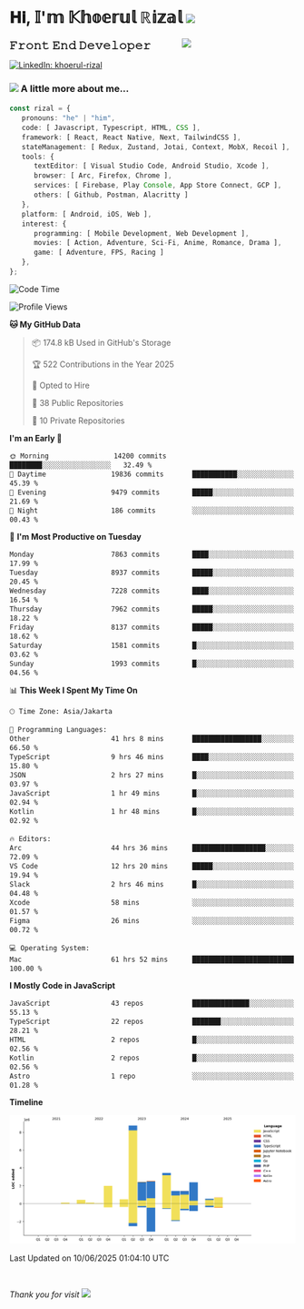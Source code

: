 <h1> 𝐇𝐢, 𝕀'𝕞 𝕂𝕙𝕠𝕖𝕣𝕦𝕝 ℝ𝕚𝕫𝕒𝕝 <img src="https://media.giphy.com/media/mGcNjsfWAjY5AEZNw6/giphy.gif" width="50"></h1>
<img align='right' src="https://media.giphy.com/media/v1.Y2lkPTc5MGI3NjExOWI2ajR2NGJubzBsZHFuaHMwajRrcDNsNXJwOG8yb3F0NjhkNXF4OSZlcD12MV9pbnRlcm5hbF9naWZfYnlfaWQmY3Q9cw/fkZukR450RQ1qnGaq9/giphy.gif" width="200">
<strong style="font-size:20px;">𝙵𝚛𝚘𝚗𝚝 𝙴𝚗𝚍 𝙳𝚎𝚟𝚎𝚕𝚘𝚙𝚎𝚛</strong>
</p></em>

[![LinkedIn: khoerul-rizal](https://img.shields.io/badge/khoerul--rizal-blue?style=flat-square&logo=Linkedin&logoColor=white&link=https://www.linkedin.com/in/khoerul-rizal/)](https://www.linkedin.com/in/khoerul-rizal/)

### <img src="https://media.giphy.com/media/VgCDAzcKvsR6OM0uWg/giphy.gif" width="50"> A little more about me...

```typescript
const rizal = {
   pronouns: "he" | "him",
   code: [ Javascript, Typescript, HTML, CSS ],
   framework: [ React, React Native, Next, TailwindCSS ],
   stateManagement: [ Redux, Zustand, Jotai, Context, MobX, Recoil ],
   tools: {
      textEditor: [ Visual Studio Code, Android Studio, Xcode ],
      browser: [ Arc, Firefox, Chrome ],
      services: [ Firebase, Play Console, App Store Connect, GCP ],
      others: [ Github, Postman, Alacritty ]
   },
   platform: [ Android, iOS, Web ],
   interest: {
      programming: [ Mobile Development, Web Development ],
      movies: [ Action, Adventure, Sci-Fi, Anime, Romance, Drama ],
      game: [ Adventure, FPS, Racing ]
   },
};
```

<!--START_SECTION:waka-->
![Code Time](http://img.shields.io/badge/Code%20Time-3%2C031%20hrs%2013%20mins-blue)

![Profile Views](http://img.shields.io/badge/Profile%20Views-0-blue)

**🐱 My GitHub Data** 

> 📦 174.8 kB Used in GitHub's Storage 
 > 
> 🏆 522 Contributions in the Year 2025
 > 
> 💼 Opted to Hire
 > 
> 📜 38 Public Repositories 
 > 
> 🔑 10 Private Repositories 
 > 
**I'm an Early 🐤** 

```text
🌞 Morning                14200 commits       ████████░░░░░░░░░░░░░░░░░   32.49 % 
🌆 Daytime                19836 commits       ███████████░░░░░░░░░░░░░░   45.39 % 
🌃 Evening                9479 commits        █████░░░░░░░░░░░░░░░░░░░░   21.69 % 
🌙 Night                  186 commits         ░░░░░░░░░░░░░░░░░░░░░░░░░   00.43 % 
```
📅 **I'm Most Productive on Tuesday** 

```text
Monday                   7863 commits        ████░░░░░░░░░░░░░░░░░░░░░   17.99 % 
Tuesday                  8937 commits        █████░░░░░░░░░░░░░░░░░░░░   20.45 % 
Wednesday                7228 commits        ████░░░░░░░░░░░░░░░░░░░░░   16.54 % 
Thursday                 7962 commits        █████░░░░░░░░░░░░░░░░░░░░   18.22 % 
Friday                   8137 commits        █████░░░░░░░░░░░░░░░░░░░░   18.62 % 
Saturday                 1581 commits        █░░░░░░░░░░░░░░░░░░░░░░░░   03.62 % 
Sunday                   1993 commits        █░░░░░░░░░░░░░░░░░░░░░░░░   04.56 % 
```


📊 **This Week I Spent My Time On** 

```text
🕑︎ Time Zone: Asia/Jakarta

💬 Programming Languages: 
Other                    41 hrs 8 mins       █████████████████░░░░░░░░   66.50 % 
TypeScript               9 hrs 46 mins       ████░░░░░░░░░░░░░░░░░░░░░   15.80 % 
JSON                     2 hrs 27 mins       █░░░░░░░░░░░░░░░░░░░░░░░░   03.97 % 
JavaScript               1 hr 49 mins        █░░░░░░░░░░░░░░░░░░░░░░░░   02.94 % 
Kotlin                   1 hr 48 mins        █░░░░░░░░░░░░░░░░░░░░░░░░   02.92 % 

🔥 Editors: 
Arc                      44 hrs 36 mins      ██████████████████░░░░░░░   72.09 % 
VS Code                  12 hrs 20 mins      █████░░░░░░░░░░░░░░░░░░░░   19.94 % 
Slack                    2 hrs 46 mins       █░░░░░░░░░░░░░░░░░░░░░░░░   04.48 % 
Xcode                    58 mins             ░░░░░░░░░░░░░░░░░░░░░░░░░   01.57 % 
Figma                    26 mins             ░░░░░░░░░░░░░░░░░░░░░░░░░   00.72 % 

💻 Operating System: 
Mac                      61 hrs 52 mins      █████████████████████████   100.00 % 
```

**I Mostly Code in JavaScript** 

```text
JavaScript               43 repos            ██████████████░░░░░░░░░░░   55.13 % 
TypeScript               22 repos            ███████░░░░░░░░░░░░░░░░░░   28.21 % 
HTML                     2 repos             █░░░░░░░░░░░░░░░░░░░░░░░░   02.56 % 
Kotlin                   2 repos             █░░░░░░░░░░░░░░░░░░░░░░░░   02.56 % 
Astro                    1 repo              ░░░░░░░░░░░░░░░░░░░░░░░░░   01.28 % 
```



**Timeline**

![Lines of Code chart](https://raw.githubusercontent.com/khoerulrizal/khoerulrizal/main/assets/bar_graph.png)


 Last Updated on 10/06/2025 01:04:10 UTC
<!--END_SECTION:waka-->
</details>
<br/>

<em>Thank you for visit</em> <img src="https://media.giphy.com/media/v1.Y2lkPTc5MGI3NjExcHdvNm1qZWtjaGw0ZjdwM3Z3NnY2dHlueTVuODBta2FiY20wM2YybSZlcD12MV9pbnRlcm5hbF9naWZfYnlfaWQmY3Q9cw/tV25tpdKqdFa9x81k2/giphy.gif" width="40">
